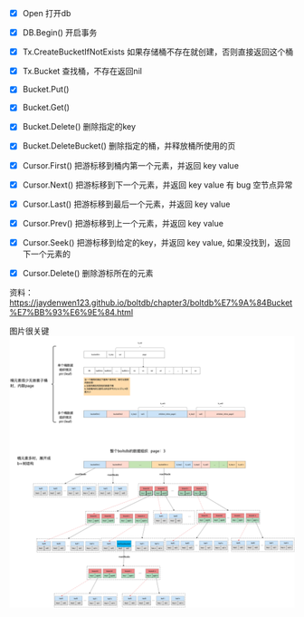 - [x] Open 打开db
- [x] DB.Begin() 开启事务
- [x] Tx.CreateBucketIfNotExists 如果存储桶不存在就创建，否则直接返回这个桶
- [x] Tx.Bucket 查找桶，不存在返回nil
- [x] Bucket.Put()
- [x] Bucket.Get()
- [x] Bucket.Delete() 删除指定的key
- [x] Bucket.DeleteBucket() 删除指定的桶，并释放桶所使用的页
- [x] Cursor.First() 把游标移到桶内第一个元素，并返回 key value
- [x] Cursor.Next()  把游标移到下一个元素，并返回 key value 有 bug 空节点异常
- [x] Cursor.Last()  把游标移到最后一个元素，并返回 key value
- [x] Cursor.Prev()  把游标移到上一个元素，并返回 key value
- [x] Cursor.Seek()  把游标移到给定的key，并返回 key value, 如果没找到，返回下一个元素的
- [x] Cursor.Delete() 删除游标所在的元素


资料：https://jaydenwen123.github.io/boltdb/chapter3/boltdb%E7%9A%84Bucket%E7%BB%93%E6%9E%84.html

图片很关键
![bucket存储图片](bucket存储图片.png)